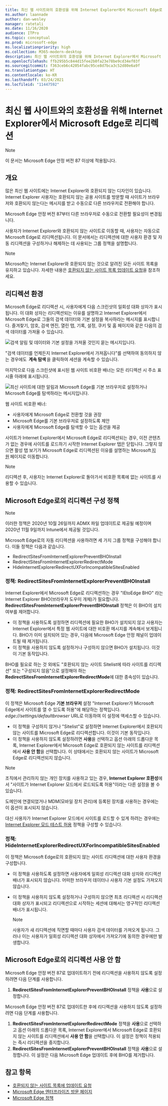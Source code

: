 ```yaml
---
title: 최신 웹 사이트와의 호환성을 위해 Internet Explorer에서 Microsoft Edge로 리디렉션
ms.author: laannade
author: dan-wesley
manager: ratetali
ms.date: 11/16/2020
audience: ITPro
ms.topic: conceptual
ms.prod: microsoft-edge
ms.localizationpriority: high
ms.collection: M365-modern-desktop
description: 최신 웹 사이트와의 호환성을 위해 Internet Explorer에서 Microsoft Edge로 리디렉션
ms.openlocfilehash: ffb295b5c844d15fee2b0fa23e78be9cd34ef03f
ms.sourcegitcommit: f363ceb6c42054fabc95ce8d7bca3c52d80e6a9f
ms.translationtype: HT
ms.contentlocale: ko-KR
ms.lasthandoff: 03/24/2021
ms.locfileid: "11447592"
---
```

# <a name="redirection-from-internet-explorer-to-microsoft-edge-for-compatibility-with-modern-web-sites"></a>최신 웹 사이트와의 호환성을 위해 Internet Explorer에서 Microsoft Edge로 리디렉션

> [!NOTE]
> 이 문서는 Microsoft Edge 안정 버전 87 이상에 적용됩니다.

## <a name="overview"></a>개요

많은 최신 웹 사이트에는 Internet Explorer와 호환되지 않는 디자인이 있습니다. Internet Explorer 사용자는 호환되지 않는 공용 사이트를 방문할 때 사이트가 브라우저와 호환되지 않는다는 메시지를 받고 수동으로 다른 브라우저로 전환해야 합니다.

Microsoft Edge 안정 버전 87부터 다른 브라우저로 수동으로 전환할 필요성이 변경됩니다.

사용자가 Internet Explorer와 호환되지 않는 사이트로 이동할 때, 사용자는 자동으로 Microsoft Edge로 리디렉션됩니다. 이 문서에서는 리디렉션에 대한 사용자 환경 및 자동 리디렉션을 구성하거나 해제하는 데 사용되는 그룹 정책을 설명합니다.

> [!NOTE]
> Microsoft는 Internet Explorer와 호환되지 않는 것으로 알려진 모든 사이트 목록을 유지하고 있습니다. 자세한 내용은 [호환되지 않는 사이트 목록 업데이트 요청](/microsoft-edge/web-platform/ie-to-microsoft-edge-redirection#request-an-update-to-the-ie-compatibility-list)을 참조하세요.

## <a name="redirection-experience"></a>리디렉션 환경

Microsoft Edge로 리디렉션 시, 사용자에게 다음 스크린샷의 일회성 대화 상자가 표시됩니다. 이 대화 상자는 리디렉션되는 이유를 설명하고 Internet Explorer에서 Microsoft Edge로 그들의 검색 데이터와 기본 설정을 복사하라는 메시지를 표시합니다. 즐겨찾기, 암호, 검색 엔진, 열린 탭, 기록, 설정, 쿠키 및 홈 페이지와 같은 다음의 검색 데이터를 가져올 수 있습니다.

![검색 알림 및 데이터와 기본 설정을 가져올 것인지 묻는 메시지입니다.](media/edge-learnmore-neededge/neededge-dialog1.png)

"검색 데이터를 언제든지 Internet Explorer에서 가져옵니다"를 선택하여 동의하지 않는 경우에도  **계속 탐색** 을 클릭하여 세션을 계속할 수 있습니다.

마지막으로 다음 스크린샷에 표시된 웹 사이트 비호환 배너는 모든 리디렉션 시 주소 표시줄 아래에 표시됩니다.

![최신 사이트에 대한 알림과 Microsoft Edge를 기본 브라우저로 설정하거나 Microsoft Edge를 탐색하라는 메시지입니다.](media/edge-learnmore-neededge/neededge-banner.png)

웹 사이트 비호환 배너:

- 사용자에게 Microsoft Edge로 전환할 것을 권장
- Microsoft Edge를 기본 브라우저로 설정하도록 제안
- 사용자에게 Microsoft Edge를 탐색할 수 있는 옵션을 제공

사이트가 Internet Explorer에서 Microsoft Edge로 리디렉션되는 경우, 이전 콘텐츠가 없는 경우에 사이트를 로드하기 시작한 Internet Explorer 탭은 닫힙니다. 그렇지 않으면 활성 탭 보기가 Microsoft Edge로 리디렉션된 이유를 설명하는 Microsoft [지원](https://support.microsoft.com/office/the-website-you-were-trying-to-reach-doesn-t-work-with-internet-explorer-8f5fc675-cd47-414c-9535-12821ddfc554?ui=en-US&rs=en-US&ad=US) 페이지로 이동합니다.

> [!NOTE]
> 리디렉션 후, 사용자는 Internet Explorer로 돌아가서 비호환 목록에 없는 사이트를 사용할 수 있습니다.  

## <a name="policies-to-configure-redirection-to-microsoft-edge"></a>Microsoft Edge로의 리디렉션 구성 정책

> [!NOTE]
> 이러한 정책은 2020년 10월 26일까지 ADMX 파일 업데이트로 제공될 예정이며 2020년 11월 9일까지 Intune에서 제공될 것입니다.

Microsoft Edge로의 자동 리디렉션을 사용하려면 세 가지 그룹 정책을 구성해야 합니다. 이들 정책은 다음과 같습니다.

- RedirectSitesFromInternetExplorerPreventBHOInstall
- RedirectSitesFromInternetExplorerRedirectMode
- HideInternetExplorerRedirectUXForIncompatibleSitesEnabled

### <a name="policy-redirectsitesfrominternetexplorerpreventbhoinstall"></a>정책: RedirectSitesFromInternetExplorerPreventBHOInstall

Internet Explorer에서 Microsoft Edge로 리디렉션하는 경우 "IEtoEdge BHO" 라는 Internet Explorer BHO(브라우저 도우미 개체)가 필요합니다. **RedirectSitesFromInternetExplorerPreventBHOInstall** 정책은 이 BHO의 설치 여부를 제어합니다.  

- 이 정책을 사용하도록 설정하면 리디렉션에 필요한 BHO가 설치되지 않고 사용자는 Internet Explorer에서 특정 웹 사이트에 대한 비호환 메시지를 계속해서 보게됩니다. BHO가 이미 설치되어 있는 경우, 다음에 Microsoft Edge 안정 채널이 업데이트될 때 제거됩니다.
- 이 정책을 사용하지 않도록 설정하거나 구성하지 않으면 BHO가 설치됩니다. 이것이 기본 동작입니다.

BHO를 필요로 하는 것 외에도 "호환되지 않는 사이트 Sitelist에 따라 사이트를 리디렉션" 또는 "구성되지 않음"으로 설정해야 하는 **RedirectSitesFromInternetExplorerRedirectMode**에 대한 종속성이 있습니다.

### <a name="policy-redirectsitesfrominternetexplorerredirectmode"></a>정책: RedirectSitesFromInternetExplorerRedirectMode

 이 정책은 Microsoft Edge **기본 브라우저** 설정 "Internet Explorer가 Microsoft Edge에서 사이트를 열 수 있도록 허용"에 해당하는 정책입니다. *edge://settings/defaultbrowser* URL로 이동하여 이 설정에 액세스할 수 있습니다.  

- 이 정책을 구성하지 않거나 "Sitelist"로 설정하면 Internet Explorer에서 호환되지 않는 사이트를 Microsoft Edge로 리디렉션합니다. 이것이 기본 동작입니다.
- 이 정책을 사용하지 않도록 설정하려면 **사용**을 선택하고 옵션 아래의 드롭다운 목록, Internet Explorer에서 Microsoft Edge로 호환되지 않는 사이트를 리디렉션에서 **사용 안 함**을 선택합니다. 이 상태에서는 호환되지 않는 사이트가 Microsoft Edge로 리디렉션되지 않습니다.

> [!NOTE]
> 조직에서 관리하지 않는 개인 장치를 사용하고 있는 경우, **Internet Explorer 호환성**에서 "사이트가 Internet Explorer 모드에서 로드되도록 허용"이라는 다른 설정을 볼 수 있습니다.
>
>도메인에 연결되었거나 MDM(모바일 장치 관리)에 등록된 장치를 사용하는 경우에는 이 옵션이 표시되지 않습니다.
>
> 대신 사용자가 Internet Explorer 모드에서 사이트를 로드할 수 있게 하려는 경우에는 [Internet Explorer 모드 테스트 허용](./microsoft-edge-policies.md#allow-internet-explorer-mode-testing) 정책을 구성할 수 있습니다.

### <a name="policy-hideinternetexplorerredirectuxforincompatiblesitesenabled"></a>정책: HideInternetExplorerRedirectUXForIncompatibleSitesEnabled

이 정책은 Microsoft Edge로의 호환되지 않는 사이트 리디렉션에 대한 사용자 환경을 구성합니다.  

- 이 정책을 사용하도록 설정하면 사용자에게 일회성 리디렉션 대화 상자와 리디렉션 배너가 표시되지 않습니다. 어떠한 브라우저 데이터나 사용자 기본 설정도 가져오지 않습니다.
- 이 정책을 사용하지 않도록 설정하거나 구성하지 않으면 최초 리디렉션 시 리디렉션 대화 상자가 표시되고 리디렉션으로 시작하는 세션에 대해서는 영구적인 리디렉션 배너가 표시됩니다.

  > [!NOTE]
  > 사용자가 새 리디렉션에 직면할 때마다 사용자 검색 데이터를 가져오게 됩니다. 그러나 이는 사용자가 일회성 리디렉션 대화 상자에서 가져오기에 동의한 경우에만 발생합니다.

## <a name="disable-redirection-to-microsoft-edge"></a>Microsoft Edge로의 리디렉션 사용 안 함

Microsoft Edge 안정 버전 87로 업데이트하기 전에 리디렉션을 사용하지 않도록 설정하려면 다음 단계를 사용합니다.

1. **RedirectSitesFromInternetExplorerPreventBHOInstall** 정책을 **사용**으로 설정합니다.

Microsoft Edge 안정 버전 87로 업데이트한 후에 리디렉션을 사용하지 않도록 설정하려면 다음 단계를 사용합니다.

1. **RedirectSitesFromInternetExplorerRedirectMode** 정책을 **사용**으로 선택하고 옵션 아래의 드롭다운 목록, Internet Explorer에서 Microsoft Edge로 호환되지 않는 사이트를 리디렉션에서 **사용 안 함**을 선택합니다. 이 설정은 정책이 적용되는 즉시 리디렉션을 중지합니다.
2. **RedirectSitesFromInternetExplorerPreventBHOInstall** 정책을 **사용**으로 설정합니다. 이 설정은 다음 Microsoft Edge 업데이트 후에 BHO를 제거합니다.

## <a name="see-also"></a>참고 항목

- [호환되지 않는 사이트 목록에 업데이트 요청](/microsoft-edge/web-platform/ie-to-microsoft-edge-redirection#request-an-update-to-the-ie-compatibility-list)
- [Microsoft Edge 엔터프라이즈 방문 페이지](https://aka.ms/EdgeEnterprise)
- [Microsoft Edge 정책](./microsoft-edge-policies.md)